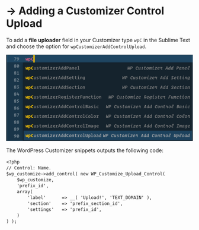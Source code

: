 # → Adding a Customizer Control Upload

To add a **file uploader** field in your Customizer type `wpC` in the Sublime Text and choose the option for `wpCustomizerAddControlUpload`.

![](/media/10.png)

The WordPress Customizer snippets outputs the following code:

```
<?php
// Control: Name.
$wp_customize->add_control( new WP_Customize_Upload_Control(
    $wp_customize,
    'prefix_id',
    array(
        'label'      => __( 'Upload!', 'TEXT_DOMAIN' ),
        'section'    => 'prefix_section_id',
        'settings'   => 'prefix_id',
    )
) );

```

